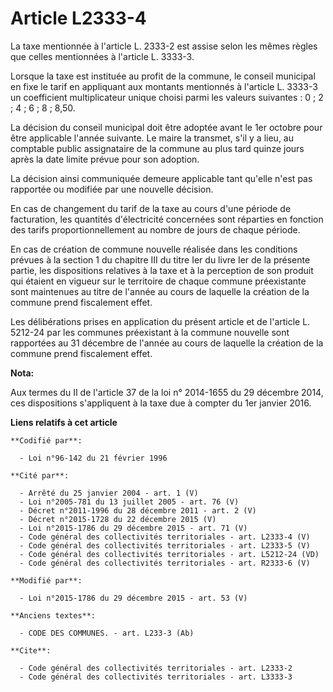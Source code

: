 # Article L2333-4

La taxe mentionnée à l'article L. 2333-2 est assise selon les mêmes règles que celles mentionnées à l'article L. 3333-3. 

Lorsque la taxe est instituée au profit de la commune, le conseil municipal en fixe le tarif en appliquant aux montants
mentionnés à l'article L. 3333-3 un coefficient multiplicateur unique choisi parmi les valeurs suivantes : 0 ; 2 ; 4 ; 6 ;
8 ; 8,50. 

La décision du conseil municipal doit être adoptée avant le 1er octobre pour être applicable l'année suivante. Le maire la
transmet, s'il y a lieu, au comptable public assignataire de la commune au plus tard quinze jours après la date limite prévue
pour son adoption. 

La décision ainsi communiquée demeure applicable tant qu'elle n'est pas rapportée ou modifiée par une nouvelle décision. 

En cas de changement du tarif de la taxe au cours d'une période de facturation, les quantités d'électricité concernées sont
réparties en fonction des tarifs proportionnellement au nombre de jours de chaque période. 

En cas de création de commune nouvelle réalisée dans les conditions prévues à la section 1 du chapitre III du titre Ier du
livre Ier de la présente partie, les dispositions relatives à la taxe et à la perception de son produit qui étaient en
vigueur sur le territoire de chaque commune préexistante sont maintenues au titre de l'année au cours de laquelle la création
de la commune prend fiscalement effet. 

Les délibérations prises en application du présent article et de l'article L. 5212-24 par les communes préexistant à la
commune nouvelle sont rapportées au 31 décembre de l'année au cours de laquelle la création de la commune prend fiscalement
effet.

**Nota:**

Aux termes du II de l'article 37 de la loi n° 2014-1655 du 29 décembre 2014, ces dispositions s'appliquent à la taxe due à
compter du 1er janvier 2016.

**Liens relatifs à cet article**

	**Codifié par**:

	  - Loi n°96-142 du 21 février 1996

	**Cité par**:

	  - Arrêté du 25 janvier 2004 - art. 1 (V)
	  - Loi n°2005-781 du 13 juillet 2005 - art. 76 (V)
	  - Décret n°2011-1996 du 28 décembre 2011 - art. 2 (V)
	  - Décret n°2015-1728 du 22 décembre 2015 (V)
	  - Loi n°2015-1786 du 29 décembre 2015 - art. 71 (V)
	  - Code général des collectivités territoriales - art. L2333-4 (V)
	  - Code général des collectivités territoriales - art. L2333-5 (V)
	  - Code général des collectivités territoriales - art. L5212-24 (VD)
	  - Code général des collectivités territoriales - art. R2333-6 (V)

	**Modifié par**:

	  - Loi n°2015-1786 du 29 décembre 2015 - art. 53 (V)

	**Anciens textes**:

	  - CODE DES COMMUNES. - art. L233-3 (Ab)

	**Cite**:

	  - Code général des collectivités territoriales - art. L2333-2
	  - Code général des collectivités territoriales - art. L3333-3
